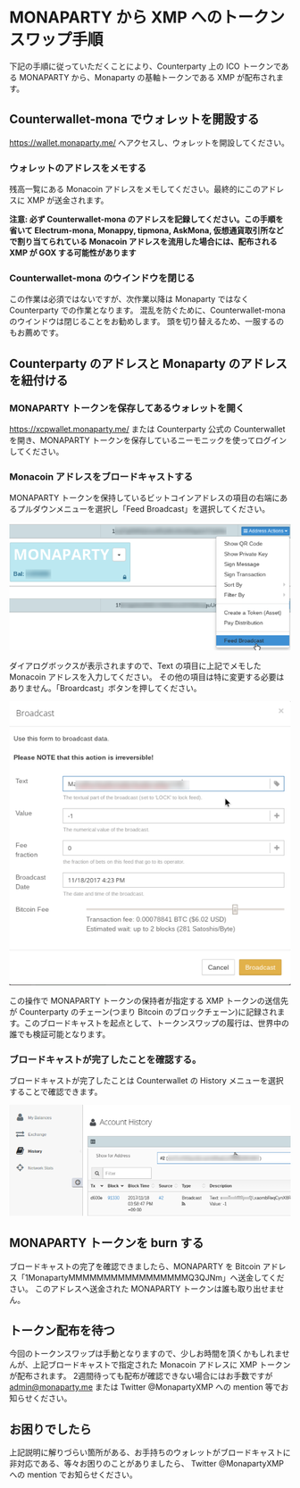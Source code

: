 # MONAPARTY から XMP へのトークンスワップ手順

下記の手順に従っていただくことにより、Counterparty 上の ICO トークンである MONAPARTY から、Monaparty の基軸トークンである XMP が配布されます。

## Counterwallet-mona でウォレットを開設する

https://wallet.monaparty.me/ へアクセスし、ウォレットを開設してください。

### ウォレットのアドレスをメモする

残高一覧にある Monacoin アドレスをメモしてください。最終的にこのアドレスに XMP が送金されます。

__注意: 必ず Counterwallet-mona のアドレスを記録してください。この手順を省いて Electrum-mona, Monappy, tipmona, AskMona, 仮想通貨取引所などで割り当てられている Monacoin アドレスを流用した場合には、配布される XMP が GOX する可能性があります__

### Counterwallet-mona のウインドウを閉じる

この作業は必須ではないですが、次作業以降は Monaparty ではなく Counterparty での作業となります。
混乱を防ぐために、Counterwallet-mona のウインドウは閉じることをお勧めします。
頭を切り替えるため、一服するのもお薦めです。


## Counterparty のアドレスと Monaparty のアドレスを紐付ける

### MONAPARTY トークンを保存してあるウォレットを開く

https://xcpwallet.monaparty.me/ または Counterparty 公式の Counterwallet を開き、MONAPARTY トークンを保存しているニーモニックを使ってログインしてください。

### Monacoin アドレスをブロードキャストする

MONAPARTY トークンを保持しているビットコインアドレスの項目の右端にあるプルダウンメニューを選択し「Feed Broadcast」を選択してください。

 ![Feed Broadcast を選択](select-feed-broadcast.png)
 
ダイアログボックスが表示されますので、Text の項目に上記でメモした Monacoin アドレスを入力してください。
その他の項目は特に変更する必要はありません。「Broardcast」ボタンを押してください。

![Broadcast ダイアログ](broadcast-dialog.png)

この操作で MONAPARTY トークンの保持者が指定する XMP トークンの送信先が Counterparty のチェーン(つまり Bitcoin のブロックチェーン)に記録されます。このブロードキャストを起点として、トークンスワップの履行は、世界中の誰でも検証可能となります。

### ブロードキャストが完了したことを確認する。

ブロードキャストが完了したことは Counterwallet の History メニューを選択することで確認できます。

![Historyで確認](history.png)

## MONAPARTY トークンを burn する

ブロードキャストの完了を確認できましたら、MONAPARTY を Bitcoin アドレス「1MonapartyMMMMMMMMMMMMMMMMMQ3QJNm」へ送金してください。
このアドレスへ送金された MONAPARTY トークンは誰も取り出せません。

## トークン配布を待つ

今回のトークンスワップは手動となりますので、少しお時間を頂くかもしれませんが、上記ブロードキャストで指定された Monacoin アドレスに XMP トークンが配布されます。
2週間待っても配布が確認できない場合にはお手数ですが admin@monaparty.me または Twitter @MonapartyXMP への mention 等でお知らせください。

## お困りでしたら

上記説明に解りづらい箇所がある、お手持ちのウォレットがブロードキャストに非対応である、等々お困りのことがありましたら、 Twitter @MonapartyXMP への mention でお知らせください。
